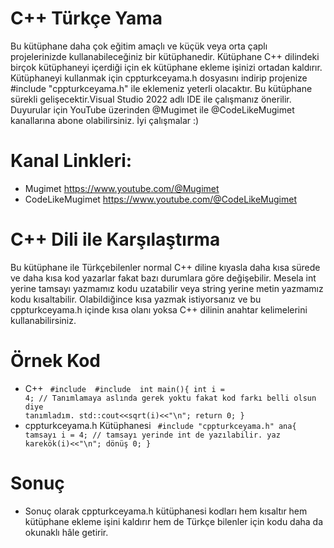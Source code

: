 # C++ Türkçe Yama
Bu kütüphane daha çok eğitim amaçlı ve küçük veya orta çaplı projelerinizde kullanabileceğiniz bir kütüphanedir. Kütüphane C++ dilindeki birçok kütüphaneyi içerdiği için ek kütüphane ekleme işinizi ortadan kaldırır. Kütüphaneyi kullanmak için cppturkceyama.h dosyasını indirip projenize #include "cppturkceyama.h" ile eklemeniz yeterli olacaktır. Bu kütüphane sürekli gelişecektir.Visual Studio 2022 adlı IDE ile çalışmanız önerilir. Duyurular için YouTube üzerinden @Mugimet ile @CodeLikeMugimet kanallarına abone olabilirsiniz. İyi çalışmalar :)
# Kanal Linkleri:
- Mugimet https://www.youtube.com/@Mugimet
- CodeLikeMugimet https://www.youtube.com/@CodeLikeMugimet
# C++ Dili ile Karşılaştırma
Bu kütüphane ile Türkçebilenler normal C++ diline kıyasla daha kısa sürede ve daha kısa kod yazarlar fakat bazı durumlara göre değişebilir. Mesela int yerine tamsayı yazmamız kodu uzatabilir veya string yerine metin yazmamız kodu kısaltabilir. Olabildiğince kısa yazmak istiyorsanız ve bu cppturkceyama.h içinde kısa olanı yoksa C++ dilinin anahtar kelimelerini kullanabilirsiniz.
# Örnek Kod
- C++
  <code>
  #include <iostream>
  #include <cmath>
  int main(){
  int i = 4; // Tanımlamaya aslında gerek yoktu fakat kod farkı belli olsun diye tanımladım.
  std::cout<<sqrt(i)<<"\n";
  return 0;
  }
  </code>
- cppturkceyama.h Kütüphanesi
  <code>
  #include "cppturkceyama.h"
  ana{
  tamsayı i = 4; // tamsayı yerinde int de yazılabilir.
  yaz karekök(i)<<"\n";
  dönüş 0;
  }
  </code>
# Sonuç
- Sonuç olarak cppturkceyama.h kütüphanesi kodları hem kısaltır hem kütüphane ekleme işini kaldırır hem de Türkçe bilenler için kodu daha da okunaklı hâle getirir.
